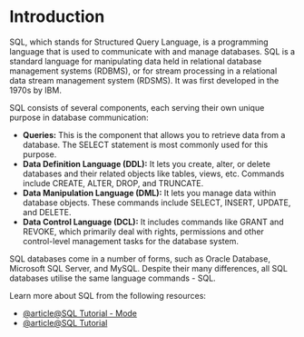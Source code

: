 # Introduction

SQL, which stands for Structured Query Language, is a programming language that is used to communicate with and manage databases. SQL is a standard language for manipulating data held in relational database management systems (RDBMS), or for stream processing in a relational data stream management system (RDSMS). It was first developed in the 1970s by IBM.

SQL consists of several components, each serving their own unique purpose in database communication:

- **Queries:** This is the component that allows you to retrieve data from a database. The SELECT statement is most commonly used for this purpose.
- **Data Definition Language (DDL):** It lets you create, alter, or delete databases and their related objects like tables, views, etc. Commands include CREATE, ALTER, DROP, and TRUNCATE.
- **Data Manipulation Language (DML):** It lets you manage data within database objects. These commands include SELECT, INSERT, UPDATE, and DELETE.
- **Data Control Language (DCL):** It includes commands like GRANT and REVOKE, which primarily deal with rights, permissions and other control-level management tasks for the database system.

SQL databases come in a number of forms, such as Oracle Database, Microsoft SQL Server, and MySQL. Despite their many differences, all SQL databases utilise the same language commands - SQL.

Learn more about SQL from the following resources:

- [@article@SQL Tutorial - Mode](https://mode.com/sql-tutorial/)
- [@article@SQL Tutorial](https://www.sqltutorial.org/)
